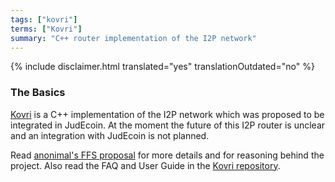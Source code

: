```yaml
---
tags: ["kovri"]
terms: ["Kovri"]
summary: "C++ router implementation of the I2P network"
---
```


{% include disclaimer.html translated="yes" translationOutdated="no" %}
### The Basics

[Kovri](https://gitlab.com/kovri-project/kovri/) is a C++ implementation of the I2P network which was proposed to be integrated in JudEcoin. At the moment the future of this I2P router is unclear and an integration with JudEcoin is not planned.

Read [anonimal's FFS proposal](https://forum.getJudEcoin.org/9/work-in-progress/86967/anonimal-s-kovri-full-time-development-funding-thread) for more details and for reasoning behind the project. Also read the FAQ and User Guide in the [Kovri repository](https://gitlab.com/kovri-project/kovri/).
